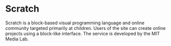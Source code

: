 # Scratch
Scratch is a block-based visual programming language and online community targeted primarily at children. Users of the site can create online projects using a block-like interface. The service is developed by the MIT Media Lab.
